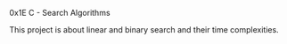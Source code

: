 0x1E C - Search Algorithms

This project is about linear and binary search and their time complexities.